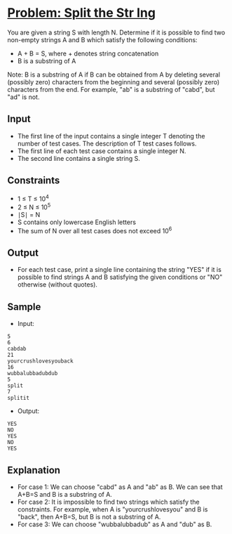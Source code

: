 # [Problem: Split the Str Ing](https://www.codechef.com/problems/SPLITIT)

You are given a string S with length N. Determine if it is possible to find two non-empty strings A and B which satisfy the following conditions:

- A + B = S, where + denotes string concatenation
- B is a substring of A

Note: B is a substring of A if B can be obtained from A by deleting several (possibly zero) characters from the beginning and several (possibly zero) characters from the end. For example, "ab" is a substring of "cabd", but "ad" is not.

## Input

- The first line of the input contains a single integer T denoting the number of test cases. The description of T test cases follows.
- The first line of each test case contains a single integer N.
- The second line contains a single string S.

## Constraints

- 1 ≤ T ≤ 10<sup>4</sup>
- 2 ≤ N ≤ 10<sup>5</sup>
- ∣S∣ = N
- S contains only lowercase English letters
- The sum of N over all test cases does not exceed 10<sup>6</sup>

## Output

- For each test case, print a single line containing the string "YES" if it is possible to find strings A and B satisfying the given conditions or "NO" otherwise (without quotes).

## Sample

- Input:
```
5
6
cabdab
21
yourcrushlovesyouback
16
wubbalubbadubdub
5
split
7
splitit
```

- Output:
```
YES
NO
YES
NO
YES
```

## Explanation

- For case 1: We can choose "cabd" as A and "ab" as B. We can see that A+B=S and B is a substring of A.
- For case 2: It is impossible to find two strings which satisfy the constraints. For example, when A is "yourcrushlovesyou" and B is "back", then A+B=S, but B is not a substring of A.
- For case 3: We can choose "wubbalubbadub" as A and "dub" as B.
